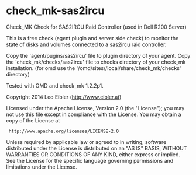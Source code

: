 check_mk-sas2ircu
=================

Check_MK Check for SAS2IRCU Raid Controller (used in Dell R200 Server)

This is a free check (agent plugin and server side check) to monitor the state of
disks and volumes connected to a sas2ircu raid controller.

Copy the 'agent/pugins/sas2ircu' file to plugin directory of your agent.
Copy the 'check_mk/checks/sas2ircu' file to checks directory of your check_mk installation.
(for omd use the '/omd/sites/<yoursite>/local/share/check_mk/checks' directory)

Tested with OMD and check_mk 1.2.2p1.


Copyright 2014 Leo Eibler (http://www.eibler.at)

 Licensed under the Apache License, Version 2.0 (the "License");
 you may not use this file except in compliance with the License.
 You may obtain a copy of the License at

     http://www.apache.org/licenses/LICENSE-2.0

 Unless required by applicable law or agreed to in writing, software
 distributed under the License is distributed on an "AS IS" BASIS,
 WITHOUT WARRANTIES OR CONDITIONS OF ANY KIND, either express or implied.
 See the License for the specific language governing permissions and
 limitations under the License.
